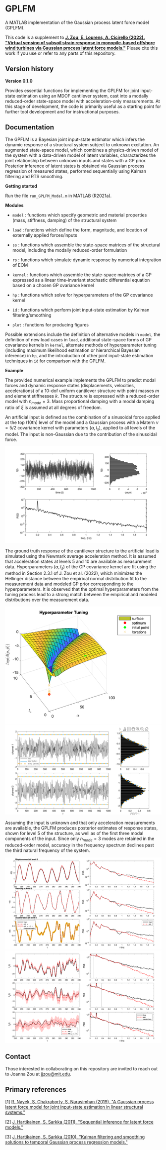 # GPLFM

A MATLAB implementation of the Gaussian process latent force model (GPLFM). 

This code is a supplement to [**J. Zou, E. Lourens, A. Cicirello (2022). "Virtual sensing of subsoil strain response in monopile-based offshore wind turbines via Gaussian process latent force models."**](https://arxiv.org/abs/2207.05901) Please cite this work if you use or refer to any parts of this repository. 


## Version history 

**Version 0.1.0**

Provides essential functions for implementing the GPLFM for joint input-state estimation using an MDOF cantilever system, cast into a modally reduced-order state-space model with acceleration-only measurements. At this stage of development, the code is primarily useful as a starting point for further tool development and for instructional purposes. 


## Documentation

The GPFLM is a Bayesian joint input-state estimator which infers the dynamic response of a structural system subject to unknown excitation. An augmented state-space model, which combines a physics-driven model of the system with a data-driven model of latent variables, characterizes the joint relationship between unknown inputs and states with a GP prior. Posterior inference of latent states is obtained via Gaussian process regression of measured states, performed sequentially using Kalman filtering and RTS smoothing.

**Getting started**

Run the file `run_GPLFM_Modal.m` in MATLAB (R2021a).


**Modules**

* `model` : functions which specify geometric and material properties (mass, stiffness, damping) of the structural system  

* `load` : functions which define the form, magnitude, and location of externally applied forces/inputs  

* `ss` : functions which assemble the state-space matrices of the structural model, including the modally reduced-order formulation  

* `rs` : functions which simulate dynamic response by numerical integration of EOM

* `kernel` : functions which assemble the state-space matrices of a GP expressed as a linear time-invariant stochastic differential equation based on a chosen GP ovariance kernel

* `hp` : functions which solve for hyperparameters of the GP covariance kernel  

* `id` : functions which perform joint input-state estimation by Kalman filtering/smoothing

* `plot` : functions for producing figures


Possible extensions include the definition of alternative models in `model`, the definition of new load cases in `load`, additional state-space forms of GP covariance kernels in `kernel`, alternate methods of hyperparameter tuning (including maximum likelihood estimation or hierarchical Bayesian inference) in `hp`, and the introduction of other joint input-state estimation techniques in `id` for comparison with the GPLFM.



**Example**

The provided numerical example implements the GPLFM to predict modal forces and dynamic response states (displacements, velocities, accelerations) of a 10-dof uniform cantilever structure with point masses $m$ and element stiffnesses $k$. The structure is expressed with a reduced-order model with $n_{mode} = 3$. Mass proportional damping with a modal damping ratio of $\xi$ is assumed at all degrees of freedom. 

An artificial input is defined as the combination of a sinusoidal force applied at the top (10th) level of the model and a Gaussian process with a Matern $\nu = 5/2$ covariance kernel with parameters $(\alpha, l_s)$, applied to all levels of the model. The input is non-Gaussian due to the contribution of the sinusoidal force.


![input](/figures/input.png)


The ground truth response of the cantilever structure to the artificial load is simulated using the Newmark average acceleration method. It is assumed that acceleration states at levels 5 and 10 are available as measurement data. Hyperparameters $(\alpha, l_s)$ of the GP covariance kernel are fit using the method in Section 2.3.1 of J. Zou et al. (2022), which minimizes the Hellinger distance between the empirical normal distribution fit to the measurement data and modeled GP prior corresponding to the hyperparameters. It is observed that the optimal hyperparameters from the tuning process lead to a strong match between the empirical and modeled distributions over the measurement data.

![hptuning](/figures/hptuning.png)
![hpfit](/figures/hpfit.png)


Assuming the input is unknown and that only acceleration measurements are available, the GPLFM produces posterior estimates of response states, shown for level 5 of the structure, as well as of the first three modal components of the input. Since only $n_{mode} = 3$ modes are retained in the reduced-order model, accuracy in the frequency spectrum declines past the third natural frequency of the system. 

![responseestimation](/figures/responseestimation.png)
![modalforceestimation](/figures/modalforceestimation.png)


## Contact

Those interested in collaborating on this repository are invited to reach out to Joanna Zou at [jjzou@mit.edu](mailto:jjzou@mit.edu).


## Primary references

[1] [R. Nayek, S. Chakraborty, S. Narasimhan (2019). "A Gaussian process latent force model for joint input-state estimation in linear structural systems."](https://www.sciencedirect.com/science/article/abs/pii/S0888327019302286)

[2] [J. Hartikainen, S. Sarkka (2011). "Sequential inference for latent force models."](https://arxiv.org/abs/1202.3730)

[3] [J. Hartikainen, S. Sarkka (2010). "Kalman filtering and smoothing solutions to temporal Gaussian process regression models."](https://ieeexplore.ieee.org/document/5589113)





